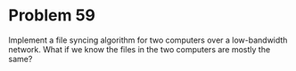 # Problem 59

Implement a file syncing algorithm for two computers over a low-bandwidth network. What if we know the files in the two computers are mostly the same?
